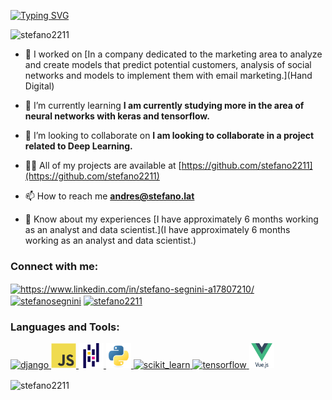 [![Typing SVG](https://readme-typing-svg.herokuapp.com?font=Fira+Code&pause=1000&width=435&lines=Hi+%F0%9F%91%8B%2C+I'm+Stefano+Segnini)](https://git.io/typing-svg)

<p align="left"> <img src="https://komarev.com/ghpvc/?username=stefano2211&label=Profile%20views&color=0e75b6&style=flat" alt="stefano2211" /> </p>

- 🔭 I worked on [In a company dedicated to the marketing area to analyze and create models that predict potential customers, analysis of social networks and models to implement them with email marketing.](Hand Digital)

- 🌱 I’m currently learning **I am currently studying more in the area of neural networks with keras and tensorflow.**

- 👯 I’m looking to collaborate on **I am looking to collaborate in a project related to Deep Learning.**

- 👨‍💻 All of my projects are available at [https://github.com/stefano2211](https://github.com/stefano2211)

- 📫 How to reach me **andres@stefano.lat**

- 📄 Know about my experiences [I have approximately 6 months working as an analyst and data scientist.](I have approximately 6 months working as an analyst and data scientist.)

<h3 align="left">Connect with me:</h3>
<p align="left">
<a href="https://linkedin.com/in/https://www.linkedin.com/in/stefano-segnini-a17807210/" target="blank"><img align="center" src="https://raw.githubusercontent.com/rahuldkjain/github-profile-readme-generator/master/src/images/icons/Social/linked-in-alt.svg" alt="https://www.linkedin.com/in/stefano-segnini-a17807210/" height="30" width="40" /></a>
<a href="https://kaggle.com/stefanosegnini" target="blank"><img align="center" src="https://raw.githubusercontent.com/rahuldkjain/github-profile-readme-generator/master/src/images/icons/Social/kaggle.svg" alt="stefanosegnini" height="30" width="40" /></a>
<a href="https://instagram.com/stefano2211" target="blank"><img align="center" src="https://raw.githubusercontent.com/rahuldkjain/github-profile-readme-generator/master/src/images/icons/Social/instagram.svg" alt="stefano2211" height="30" width="40" /></a>
</p>

<h3 align="left">Languages and Tools:</h3>
<p align="left"> <a href="https://www.djangoproject.com/" target="_blank" rel="noreferrer"> <img src="https://cdn.worldvectorlogo.com/logos/django.svg" alt="django" width="40" height="40"/> </a> <a href="https://developer.mozilla.org/en-US/docs/Web/JavaScript" target="_blank" rel="noreferrer"> <img src="https://raw.githubusercontent.com/devicons/devicon/master/icons/javascript/javascript-original.svg" alt="javascript" width="40" height="40"/> </a> <a href="https://pandas.pydata.org/" target="_blank" rel="noreferrer"> <img src="https://raw.githubusercontent.com/devicons/devicon/2ae2a900d2f041da66e950e4d48052658d850630/icons/pandas/pandas-original.svg" alt="pandas" width="40" height="40"/> </a> <a href="https://www.python.org" target="_blank" rel="noreferrer"> <img src="https://raw.githubusercontent.com/devicons/devicon/master/icons/python/python-original.svg" alt="python" width="40" height="40"/> </a>  </a> <a href="https://scikit-learn.org/" target="_blank" rel="noreferrer"> <img src="https://upload.wikimedia.org/wikipedia/commons/0/05/Scikit_learn_logo_small.svg" alt="scikit_learn" width="40" height="40"/> </a> <a href="https://www.tensorflow.org" target="_blank" rel="noreferrer"> <img src="https://www.vectorlogo.zone/logos/tensorflow/tensorflow-icon.svg" alt="tensorflow" width="40" height="40"/> </a> <a href="https://vuejs.org/" target="_blank" rel="noreferrer"> <img src="https://raw.githubusercontent.com/devicons/devicon/master/icons/vuejs/vuejs-original-wordmark.svg" alt="vuejs" width="40" height="40"/> </a> </p>

<p><img align="center" src="https://github-readme-stats.vercel.app/api/top-langs?username=stefano2211&show_icons=true&locale=en&layout=compact" alt="stefano2211" /></p>



 
